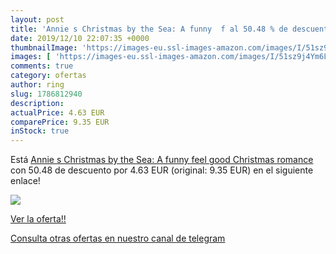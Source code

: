 ```yaml
---
layout: post
title: 'Annie s Christmas by the Sea: A funny  f al 50.48 % de descuento'
date: 2019/12/10 22:07:35 +0000
thumbnailImage: 'https://images-eu.ssl-images-amazon.com/images/I/51sz9j4Ym6L._SL200_.jpg'
images: [ 'https://images-eu.ssl-images-amazon.com/images/I/51sz9j4Ym6L._SL200_.jpg' ]
comments: true
category: ofertas
author: ring
slug: 1786812940
description:
actualPrice: 4.63 EUR
comparePrice: 9.35 EUR
inStock: true
---
```


Está [Annie s Christmas by the Sea: A funny  feel good Christmas romance](https://www.amazon.com/dp/1786812940/?tag=redken08-20) con 50.48 de descuento por 4.63 EUR (original: 9.35 EUR) en el siguiente enlace!

[![](https://images-eu.ssl-images-amazon.com/images/I/51sz9j4Ym6L._SL200_.jpg)](https://www.amazon.com/dp/1786812940/?tag=redken08-20)

[Ver la oferta!!](https://www.amazon.com/dp/1786812940/?tag=redken08-20)

[Consulta otras ofertas en nuestro canal de telegram](https://t.me/s/ofertas25)
